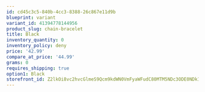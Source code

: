 ```yaml
---
id: cd45c3c5-840b-4cc3-8388-26c867e11d9b
blueprint: variant
variant_id: 41394778144956
product_slug: chain-bracelet
title: Black
inventory_quantity: 0
inventory_policy: deny
price: '42.99'
compare_at_price: '44.99'
grams: 0
requires_shipping: true
option1: Black
storefront_id: Z2lkOi8vc2hvcGlmeS9Qcm9kdWN0VmFyaWFudC80MTM5NDc3ODE0NDk1Ng==
---
```

